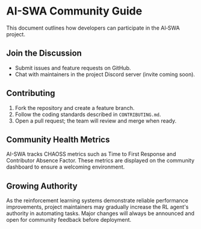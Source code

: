 # AI-SWA Community Guide

This document outlines how developers can participate in the AI‑SWA project.

## Join the Discussion

- Submit issues and feature requests on GitHub.
- Chat with maintainers in the project Discord server (invite coming soon).

## Contributing

1. Fork the repository and create a feature branch.
2. Follow the coding standards described in `CONTRIBUTING.md`.
3. Open a pull request; the team will review and merge when ready.

## Community Health Metrics

AI-SWA tracks CHAOSS metrics such as Time to First Response and Contributor Absence Factor. These metrics are displayed on the community dashboard to ensure a welcoming environment.

## Growing Authority

As the reinforcement learning systems demonstrate reliable performance improvements, project maintainers may gradually increase the RL agent's authority in automating tasks. Major changes will always be announced and open for community feedback before deployment.
